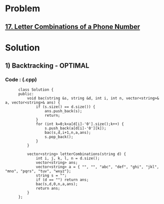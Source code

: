 # Problem

## [17. Letter Combinations of a Phone Number](https://leetcode.com/problems/letter-combinations-of-a-phone-number/)


# Solution 

## 1) Backtracking - OPTIMAL
  
      
      
      
   ### Code : (.cpp)
    
          class Solution {
          public:
              void bac(string &s, string &d, int i, int n, vector<string>& a, vector<string>& ans) {
                  if (s.size() == d.size()) {
                      ans.push_back(s);
                      return;
                  }
                  for (int k=0;k<a[d[i]-'0'].size();k++) {
                      s.push_back(a[d[i]-'0'][k]);
                      bac(s,d,i+1,n,a,ans);
                      s.pop_back();
                  }
              }

              vector<string> letterCombinations(string d) {
                  int i, j, k, l, n = d.size();
                  vector<string> ans;
                  vector<string> a = { "", "", "abc", "def", "ghi", "jkl", "mno", "pqrs", "tuv", "wxyz"};
                  string s = "";
                  if (d == "") return ans;
                  bac(s,d,0,n,a,ans);
                  return ans;
              }
          };
            
   

